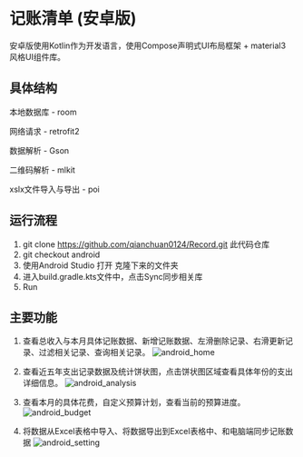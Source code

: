 # 记账清单 (安卓版)

安卓版使用Kotlin作为开发语言，使用Compose声明式UI布局框架 + material3 风格UI组件库。



## 具体结构

本地数据库 - room

网络请求 - retrofit2

数据解析 - Gson

二维码解析 - mlkit

xslx文件导入与导出 - poi



## 运行流程

1. git clone https://github.com/qianchuan0124/Record.git 此代码仓库
2. git checkout android
3. 使用Android Studio 打开 克隆下来的文件夹
4. 进入build.gradle.kts文件中，点击Sync同步相关库
5. Run



## 主要功能



1. 查看总收入与本月具体记账数据、新增记账数据、左滑删除记录、右滑更新记录、过滤相关记录、查询相关记录。
![android_home](https://github.com/user-attachments/assets/d2b38ea4-df91-4b85-9a64-09c81b6b04ed)

2. 查看近五年支出记录数据及统计饼状图，点击饼状图区域查看具体年份的支出详细信息。
![android_analysis](https://github.com/user-attachments/assets/3e23aa13-c036-4d23-a1c0-c3941160b605)

3. 查看本月的具体花费，自定义预算计划，查看当前的预算进度。
![android_budget](https://github.com/user-attachments/assets/8fbc3e9b-fdfb-4311-ba51-9094ad015329)

4. 将数据从Excel表格中导入、将数据导出到Excel表格中、和电脑端同步记账数据
![android_setting](https://github.com/user-attachments/assets/1e4e4a7f-728f-4086-8b17-8a654303655d)
